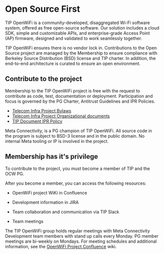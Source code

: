 # Open Source First

TIP OpenWiFi is a community-developed, disaggregated Wi-Fi software system, offered as free open-source software. Our solution includes a cloud SDK, simple and customizable APIs, and enterprise-grade Access Point (AP) firmware, designed and validated to work seamlessly together.

TIP OpenWiFi ensures there is no vendor lock in. Contributions to the Open Source project are managed by the Membership to ensure compliance with Berkeley Source Distribution (BSD) license and TIP charter. In addition, the end-to-end architecture is curated to ensure an open environment.

## Contribute to the project

Membership to the TIP OpenWiFi project is free with the request to contribute as code, test, documentation or deployment. Participation and focus is governed by the PG Charter, Antitrust Guidelines and IPR Policies.

-   [Telecom Infra Project Bylaws](https://cdn.brandfolder.io/D8DI15S7/as/q7rnyo-fv487k-d2tvpc/Bylaws)
-   [Telecom Infra Project Organizational documents](https://telecominfraproject.com/organizational-documents/)
-  [TIP Document IPR Policy](https://cdn.brandfolder.io/D8DI15S7/as/q7rnyo-fv487k-7qoext/Document_IPR_Policy_-_Telecom_Infra_Project.pdf)


Meta Connectivity, is a PG champion of TIP OpenWiFi. All source code in the program is subject to BSD-3 license and in the public domain. No internal Meta tooling or IP is involved in the project.

## Membership has it's privilege 

To contribute to the project, you must become a member of TIP and the OCW PG.

After you become a member, you can access the following resources:

-   OpenWiFi project WiKi in Confluence

-   Development information in JIRA

-   Team collaboration and communication via TIP Slack

-   Team meetings

The TIP OpenWiFi group holds regular meetings with Meta Connectivity Development team members with stand up calls every Monday. PG member meetings are bi-weekly on Mondays. For meeting schedules and additional information, see the [OpenWiFi Project Confluence](https://telecominfraproject.atlassian.net/wiki/spaces/WIFI/overview>) wiki.
